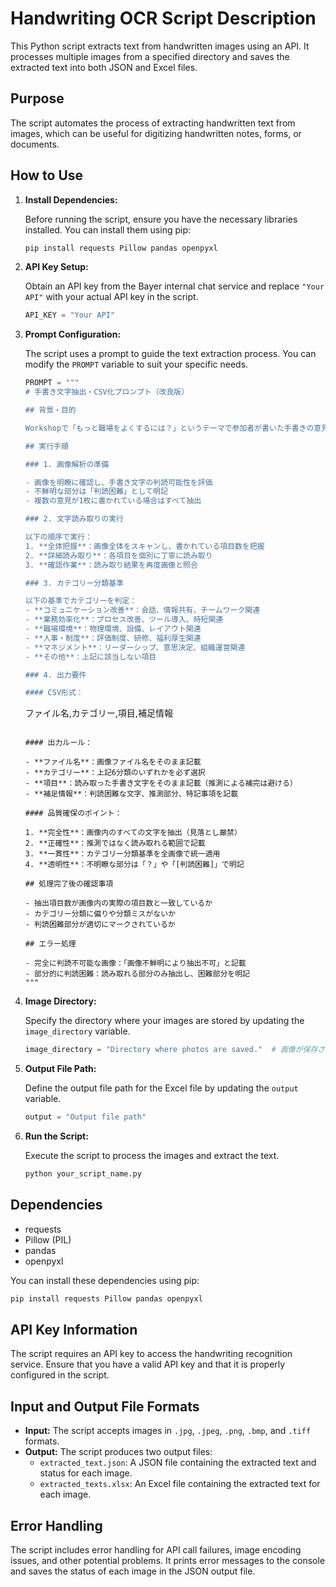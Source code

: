 # Handwriting OCR Script Description

This Python script extracts text from handwritten images using an API. It processes multiple images from a specified directory and saves the extracted text into both JSON and Excel files.

## Purpose

The script automates the process of extracting handwritten text from images, which can be useful for digitizing handwritten notes, forms, or documents.

## How to Use

1.  **Install Dependencies:**

    Before running the script, ensure you have the necessary libraries installed. You can install them using pip:

    ```bash
    pip install requests Pillow pandas openpyxl
    ```

2.  **API Key Setup:**

    Obtain an API key from the Bayer internal chat service and replace `"Your API"` with your actual API key in the script.

    ```python
    API_KEY = "Your API"
    ```

3.  **Prompt Configuration:**

    The script uses a prompt to guide the text extraction process. You can modify the `PROMPT` variable to suit your specific needs.

    ```python
    PROMPT = """
    # 手書き文字抽出・CSV化プロンプト（改良版）

    ## 背景・目的

    Workshopで「もっと職場をよくするには？」というテーマで参加者が書いた手書きの意見を、漏れなく正確に抽出してCSV形式で整理する。

    ## 実行手順

    ### 1. 画像解析の準備

    - 画像を明瞭に確認し、手書き文字の判読可能性を評価
    - 不鮮明な部分は「判読困難」として明記
    - 複数の意見が1枚に書かれている場合はすべて抽出

    ### 2. 文字読み取りの実行

    以下の順序で実行：
    1. **全体把握**：画像全体をスキャンし、書かれている項目数を把握
    2. **詳細読み取り**：各項目を個別に丁寧に読み取り
    3. **確認作業**：読み取り結果を再度画像と照合

    ### 3. カテゴリー分類基準

    以下の基準でカテゴリーを判定：
    - **コミュニケーション改善**：会話、情報共有、チームワーク関連
    - **業務効率化**：プロセス改善、ツール導入、時短関連
    - **職場環境**：物理環境、設備、レイアウト関連
    - **人事・制度**：評価制度、研修、福利厚生関連
    - **マネジメント**：リーダーシップ、意思決定、組織運営関連
    - **その他**：上記に該当しない項目

    ### 4. 出力要件

    #### CSV形式：

    ```
    ファイル名,カテゴリー,項目,補足情報
    ```

    #### 出力ルール：

    - **ファイル名**：画像ファイル名をそのまま記載
    - **カテゴリー**：上記6分類のいずれかを必ず選択
    - **項目**：読み取った手書き文字をそのまま記載（推測による補完は避ける）
    - **補足情報**：判読困難な文字、推測部分、特記事項を記載

    #### 品質確保のポイント：

    1. **完全性**：画像内のすべての文字を抽出（見落とし厳禁）
    2. **正確性**：推測ではなく読み取れる範囲で記載
    3. **一貫性**：カテゴリー分類基準を全画像で統一適用
    4. **透明性**：不明瞭な部分は「？」や「[判読困難]」で明記

    ## 処理完了後の確認事項

    - 抽出項目数が画像内の実際の項目数と一致しているか
    - カテゴリー分類に偏りや分類ミスがないか
    - 判読困難部分が適切にマークされているか

    ## エラー処理

    - 完全に判読不可能な画像：「画像不鮮明により抽出不可」と記載
    - 部分的に判読困難：読み取れる部分のみ抽出し、困難部分を明記
    """
    ```

4.  **Image Directory:**

    Specify the directory where your images are stored by updating the `image_directory` variable.

    ```python
    image_directory = "Directory where photos are saved."  # 画像が保存されているディレクトリ
    ```

5.  **Output File Path:**

    Define the output file path for the Excel file by updating the `output` variable.

    ```python
    output = "Output file path"
    ```

6.  **Run the Script:**

    Execute the script to process the images and extract the text.

    ```bash
    python your_script_name.py
    ```

## Dependencies

*   requests
*   Pillow (PIL)
*   pandas
*   openpyxl

You can install these dependencies using pip:

```bash
pip install requests Pillow pandas openpyxl
```

## API Key Information

The script requires an API key to access the handwriting recognition service. Ensure that you have a valid API key and that it is properly configured in the script.

## Input and Output File Formats

*   **Input:** The script accepts images in `.jpg`, `.jpeg`, `.png`, `.bmp`, and `.tiff` formats.
*   **Output:** The script produces two output files:
    *   `extracted_text.json`: A JSON file containing the extracted text and status for each image.
    *   `extracted_texts.xlsx`: An Excel file containing the extracted text for each image.

## Error Handling

The script includes error handling for API call failures, image encoding issues, and other potential problems. It prints error messages to the console and saves the status of each image in the JSON output file.
